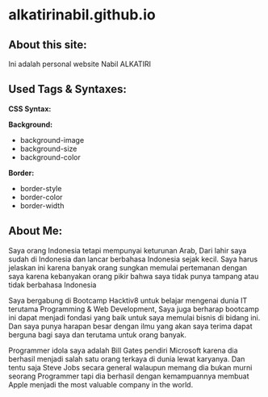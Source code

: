# alkatirinabil.github.io

## About this site:
Ini adalah personal website Nabil ALKATIRI

## Used Tags & Syntaxes:
**CSS Syntax:**  

**Background:**  
* background-image  
* background-size    
* background-color  

**Border:**  
* border-style    
* border-color  
* border-width  

## About Me:
Saya orang Indonesia tetapi mempunyai keturunan Arab, Dari lahir saya sudah di Indonesia dan lancar berbahasa Indonesia sejak kecil. Saya harus jelaskan ini karena banyak orang sungkan memulai pertemanan dengan saya karena kebanyakan orang pikir bahwa saya tidak punya tampang atau tidak berbahasa Indonesia

Saya bergabung di Bootcamp Hacktiv8 untuk belajar mengenai dunia IT terutama Programming & Web Development, Saya juga berharap bootcamp ini dapat menjadi fondasi yang baik untuk saya memulai bisnis di bidang ini. Dan saya punya harapan besar dengan ilmu yang akan saya terima dapat berguna bagi saya dan terutama untuk orang banyak.

Programmer idola saya adalah Bill Gates pendiri Microsoft karena dia berhasil menjadi salah satu orang terkaya di dunia lewat karyanya. Dan tentu saja Steve Jobs secara general walaupun memang dia bukan murni seorang Programmer tapi dia berhasil dengan kemampuannya membuat Apple menjadi the most valuable company in the world.
